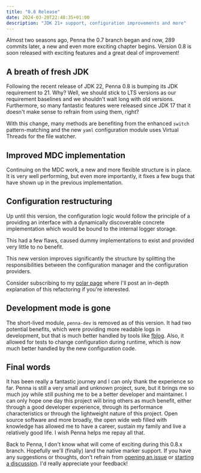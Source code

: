 ```yaml
---
title: "0.8 Release"
date: 2024-03-20T22:48:35+01:00
description: "JDK 21+ support, configuration improvements and more"
---
```


Almost two seasons ago, Penna the 0.7 branch began and now, 289 commits later, a new and even more exciting chapter begins. Version 0.8 is soon released with exciting features and a great deal of improvement!

<!--more-->

## A breath of fresh JDK

Following the recent release of JDK 22, Penna 0.8 is bumping its JDK requirement to 21. Why? Well, we should stick to LTS versions as our requirement baselines and we shouldn't wait long with old versions.
Furthermore, so many fantastic features were released since JDK 17 that it doesn't make sense to refrain from using them, right?

With this change, many methods are benefiting from the enhanced `switch` pattern-matching and the new `yaml` configuration module uses Virtual Threads for the file watcher.

## Improved MDC implementation

Continuing on the MDC work, a new and more flexible structure is in place. It is very well performing, but even more importantly, it fixes a few bugs that have shown up in the previous implementation.

## Configuration restructuring

Up until this version, the configuration logic would follow the principle of a providing an interface with a dynamically discoverable concrete implementation which would be bound to the internal logger storage.

This had a few flaws, caused dummy implementations to exist and provided very little to no benefit.

This new version improves significantly the structure by splitting the responsibilities between the configuration manager and the configuration providers.

Consider subscribing to my [polar page](https://polar.sh/hkupty/) where I'll post an in-depth explanation of this refactoring if you're interested.

## Development mode is gone

The short-lived module, `penna-dev` is removed as of this version.
It had two potential benefits, which were providing more readable logs in development, but that is much better handled by tools like [fblog](https://github.com/brocode/fblog).
Also, it allowed for tests to change configuration during runtime, which is now much better handled by the new configuration code.

## Final words

It has been really a fantastic journey and I can only thank the experience so far. Penna is still a very small and unknown project, sure, but it brings me so much joy while still pushing me to be a better developer and maintainer.
I can only hope one day this project will bring others as much benefit, either through a good developer experience, through its performance characteristics or through the lightweight nature of this project.
Open source software and more broadly, the open wide web filled with knowledge has allowed me to have a career, sustain my family and live a relatively good life. I wish Penna helps me repay all that.

Back to Penna, I don't know what will come of exciting during this 0.8.x branch. Hopefully we'll (finally) land the native marker support. If you have any suggestions or thoughts, don't refrain from [opening an issue](https://github.com/hkupty/penna/issues) or [starting a discussion](https://github.com/hkupty/penna/discussions). I'd really appreciate your feedback!
